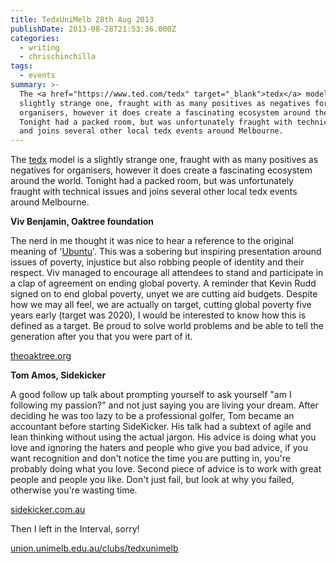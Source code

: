 ```yaml
---
title: TedxUniMelb 28th Aug 2013
publishDate: 2013-08-28T21:53:36.000Z
categories:
  - writing
  - chrischinchilla
tags:
  - events
summary: >-
  The <a href="https://www.ted.com/tedx" target="_blank">tedx</a> model is a
  slightly strange one, fraught with as many positives as negatives for
  organisers, however it does create a fascinating ecosystem around the world.
  Tonight had a packed room, but was unfortunately fraught with technical issues
  and joins several other local tedx events around Melbourne.
---
```


The <a href="https://www.ted.com/tedx" target="_blank">tedx</a> model is a slightly strange one, fraught with as many positives as negatives for organisers, however it does create a fascinating ecosystem around the world. Tonight had a packed room, but was unfortunately fraught with technical issues and joins several other local tedx events around Melbourne.

**Viv Benjamin, Oaktree foundation**

The nerd in me thought it was nice to hear a reference to the original meaning  of '<a href="https://en.wikipedia.org/wiki/Ubuntu" target="_blank">Ubuntu</a>'. This was a sobering but inspiring presentation around issues of poverty,  injustice but also robbing people of identity and their respect. Viv managed to encourage all attendees to stand and participate in a clap of agreement on ending global poverty. A reminder that Kevin Rudd signed on to end global poverty, unyet we are cutting aid budgets. Despite how we may all feel, we are actually on target, cutting global poverty five years early (target was 2020), I would be interested to know how this is defined as a target. Be proud to solve world problems and be able to tell the generation after you that you were part of it.

<a href="https://theoaktree.org/" target="_blank">theoaktree.org</a>

**Tom Amos, Sidekicker**

A good follow up talk about prompting yourself to ask yourself "am I following my passion?" and not just saying you are living your dream. After deciding he was too lazy to be a professional golfer, Tom became an accountant before starting SideKicker. His talk had a subtext of agile and lean thinking without using the actual jargon. His advice is doing what you love and ignoring the haters and people who give you bad advice, if you want recognition and don't notice the time you are putting in, you're probably doing what you love. Second piece of advice is to work with great people and people you like. Don't just fail, but look at why you failed, otherwise you're wasting time.

<a href="https://www.sidekicker.com.au/" target="_blank">sidekicker.com.au</a>

Then I left in the Interval, sorry!

<a href="https://union.unimelb.edu.au/clubs/tedxunimelb" target="_blank">union.unimelb.edu.au/clubs/tedxunimelb</a>
